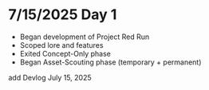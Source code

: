 # 7/15/2025 Day 1

- Began development of Project Red Run
- Scoped lore and features
- Exited Concept-Only phase
- Began Asset-Scouting phase (temporary + permanent)

add Devlog July 15, 2025
